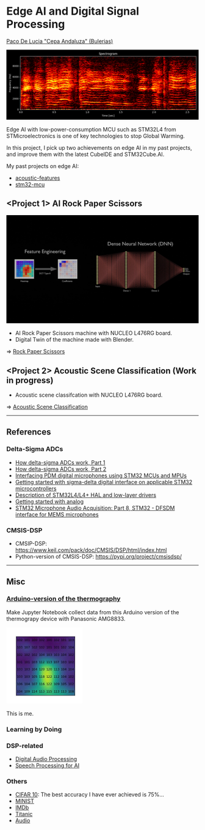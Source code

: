 # Edge AI and Digital Signal Processing

[Paco De Lucia "Cepa Andaluza" (Bulerias)](https://youtu.be/NIKWBdthzg4?si=O71p1-v_ynUPurbq)

<img src="doc/screen_shot_cepa_andaluza_cante.png" width=750>

Edge AI with low-power-consumption MCU such as STM32L4 from STMicroelectronics is one of key technologies to stop Global Warming.

In this project, I pick up two achievements on edge AI in my past projects, and improve them with the latest CubeIDE and STM32Cube.AI.

My past projects on edge AI:
- [acoustic-features](https://github.com/araobp/acoustic-features)
- [stm32-mcu](https://github.com/araobp/stm32-mcu)

## <Project 1> AI Rock Paper Scissors

<img src="doc/blender_dnn.png" width=600>

- AI Rock Paper Scissors machine with NUCLEO L476RG board.
- Digital Twin of the machine made with Blender.

=> [Rock Paper Scissors](RockPaperScissors.md)

## <Project 2> Acoustic Scene Classification (Work in progress)

- Acoustic scene classifcation with NUCLEO L476RG board.

=> [Acoustic Scene Classification](AcousticSceneClassification.md)

---

## References

### Delta-Sigma ADCs

- [How delta-sigma ADCs work, Part 1](https://www.ti.com/lit/an/slyt423a/slyt423a.pdf?ts=1694396702991)
- [How delta-sigma ADCs work, Part 2](https://www.ti.com/lit/an/slyt438/slyt438.pdf?ts=1694411423855)
- [Interfacing PDM digital microphones using
 STM32 MCUs and MPUs](https://www.st.com/resource/en/application_note/an5027-interfacing-pdm-digital-microphones-using-stm32-mcus-and-mpus-stmicroelectronics.pdf)
- [Getting started with sigma-delta digital interface
on applicable STM32 microcontrollers](https://www.st.com/resource/en/application_note/an4990-getting-started-with-sigmadelta-digital-interface-on-applicable-stm32-microcontrollers-stmicroelectronics.pdf)
- [Description of STM32L4/L4+ HAL and low-layer drivers](https://www.st.com/resource/en/user_manual/um1884-description-of-stm32l4l4-hal-and-lowlayer-drivers-stmicroelectronics.pdf)
- [Getting started with analog](https://wiki.st.com/stm32mcu/wiki/STM32StepByStep:Getting_started_with_analog)
- [STM32 Microphone Audio Acquisition: Part 8, STM32 - DFSDM interface for MEMS microphones](https://youtu.be/uMCTkd0PGRs)

### CMSIS-DSP

- CMSIP-DSP: https://www.keil.com/pack/doc/CMSIS/DSP/html/index.html
- Python-version of CMSIS-DSP: https://pypi.org/project/cmsisdsp/

---
## Misc

### [Arduino-version of the thermography](misc/Arduino)

Make Jupyter Notebook collect data from this Arduino version of the thermograpy device with Panasonic AMG8833.

<img src='doc/me.jpg' width=200>

This is me.

### Learning by Doing

### DSP-related

- [Digital Audio Processing](DigitalAudioProcessing)
- [Speech Processing for AI](SpeechProcessing)

### Others

- [CIFAR 10](misc/CIFAR10): The best accuracy I have ever achieved is 75%...
- [MINIST](misc/MNIST)
- [IMDb](misc/IMDb)
- [Titanic](misc/Titanic)
- [Audio](misc/Audio)
